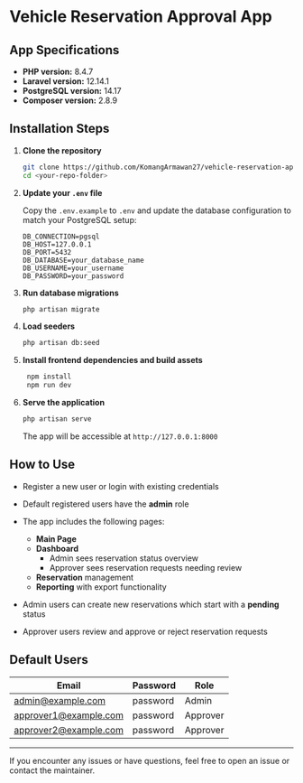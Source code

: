 
# Vehicle Reservation Approval App

## App Specifications

- **PHP version:** 8.4.7  
- **Laravel version:** 12.14.1  
- **PostgreSQL version:** 14.17  
- **Composer version:** 2.8.9  

## Installation Steps

1. **Clone the repository**

   ```bash
   git clone https://github.com/KomangArmawan27/vehicle-reservation-app.git
   cd <your-repo-folder>
   ```

2. **Update your `.env` file**

   Copy the `.env.example` to `.env` and update the database configuration to match your PostgreSQL setup:

   ```env
   DB_CONNECTION=pgsql
   DB_HOST=127.0.0.1
   DB_PORT=5432
   DB_DATABASE=your_database_name
   DB_USERNAME=your_username
   DB_PASSWORD=your_password
   ```

3. **Run database migrations**

   ```bash
   php artisan migrate
   ```

4. **Load seeders**

   ```bash
   php artisan db:seed
   ```

5. **Install frontend dependencies and build assets**

   ```bash
    npm install
    npm run dev
   ```

6. **Serve the application**

   ```bash
   php artisan serve
   ```

   The app will be accessible at `http://127.0.0.1:8000`

## How to Use

- Register a new user or login with existing credentials  
- Default registered users have the **admin** role  
- The app includes the following pages:  
  - **Main Page**  
  - **Dashboard**  
    - Admin sees reservation status overview  
    - Approver sees reservation requests needing review  
  - **Reservation** management  
  - **Reporting** with export functionality  

- Admin users can create new reservations which start with a **pending** status  
- Approver users review and approve or reject reservation requests  

## Default Users

| Email                 | Password  | Role     |
|-----------------------|-----------|----------|
| admin@example.com      | password  | Admin    |
| approver1@example.com  | password  | Approver |
| approver2@example.com  | password  | Approver |

---

If you encounter any issues or have questions, feel free to open an issue or contact the maintainer.

